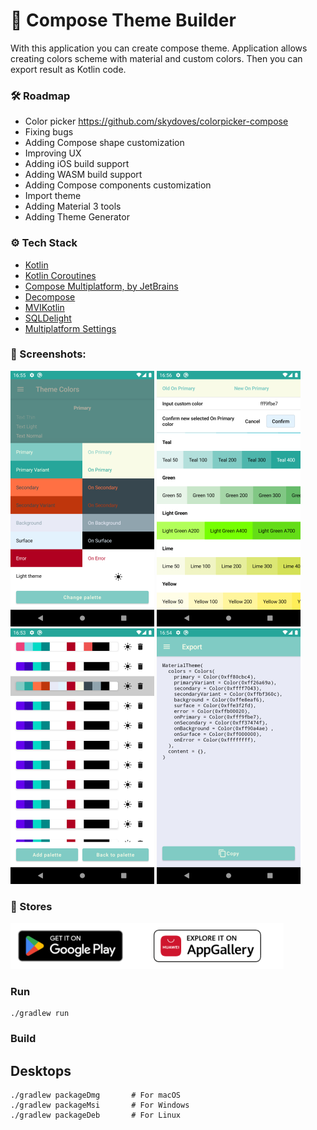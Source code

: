 # 🎨 Compose Theme Builder

With this application you can create compose theme. Application allows creating colors scheme with material and custom
colors. Then you can export result as Kotlin code.

### 🛠 Roadmap

+ Color picker https://github.com/skydoves/colorpicker-compose
+ Fixing bugs
+ Adding Compose shape customization
+ Improving UX
+ Adding iOS build support
+ Adding WASM build support
+ Adding Compose components customization
+ Import theme
+ Adding Material 3 tools
+ Adding Theme Generator

### ⚙️ Tech Stack

+ [Kotlin](https://kotlinlang.org/)
+ [Kotlin Coroutines](https://github.com/Kotlin/kotlinx.coroutines)
+ [Compose Multiplatform, by JetBrains](https://github.com/JetBrains/compose-jb)
+ [Decompose](https://github.com/arkivanov/Decompose)
+ [MVIKotlin](https://github.com/arkivanov/MVIKotlin)
+ [SQLDelight](https://github.com/cashapp/sqldelight)
+ [Multiplatform Settings](https://github.com/russhwolf/multiplatform-settings)

### 📸 Screenshots:

![screenshot 1](docs/screenshot_1.png "Screenshot 1") ![screenshot 2](docs/screenshot_2.png "Screenshot 2") ![screenshot 3](docs/screenshot_3.png "Screenshot 3") ![screenshot 4](docs/screenshot_4.png "Screenshot 4")

### 📱 Stores

[![Google Play](docs/google-play-badge.png)](https://play.google.com/store/apps/details?id=dev.t1r.themebuilder)[![App Gallery](docs/app-gallery-badge.png)](https://appgallery.huawei.com/#/app/C107587273)

### Run 

```shell
./gradlew run 
```

### Build 
## Desktops

```shell
./gradlew packageDmg       # For macOS
./gradlew packageMsi       # For Windows
./gradlew packageDeb       # For Linux
```
